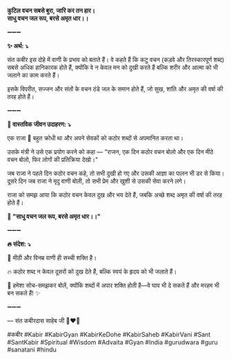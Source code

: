 **कुटिल वचन सबसे बुरा, जारि कर तन हार।**\
**साधु वचन जल रूप, बरसे अमृत धार।।**

➖➖➖

**✨ अर्थ: ⤵**

संत कबीर इस दोहे में वाणी के प्रभाव को बताते हैं। वे कहते हैं कि कटु वचन (कड़वे और तिरस्कारपूर्ण शब्द) सबसे अधिक हानिकारक होते हैं, क्योंकि वे न केवल मन को दुखी करते हैं बल्कि शरीर और आत्मा को भी जलाने का काम करते हैं।

इसके विपरीत, सज्जन और संतों के वचन ठंडे जल के समान होते हैं, जो सुख, शांति और अमृत की वर्षा की तरह होते हैं।

➖➖➖

**🌾 वास्तविक जीवन उदाहरण: ⤵**

एक राजा 👑 बहुत क्रोधी था और अपने सेवकों को कठोर शब्दों से अपमानित करता था।

उसके मंत्री ने उसे एक प्रयोग करने को कहा — "राजन, एक दिन कठोर वचन बोलो और एक दिन मीठे वचन बोलो, फिर लोगों की प्रतिक्रिया देखो।"

जब राजा ने पहले दिन कठोर वचन कहे, तो सभी दुखी हो गए और उसकी आज्ञा का पालन भी डर से किया। दूसरे दिन जब राजा ने मृदु वाणी बोली, तो सभी प्रेम और खुशी से उसकी सेवा करने लगे।

राजा को समझ आया कि कठोर वचन केवल दुख और भय देते हैं, जबकि अच्छे शब्द अमृत की वर्षा की तरह होते हैं।

**📜 "साधु वचन जल रूप, बरसे अमृत धार।।"**

➖➖➖

**🔥 संदेश: ⤵**

💖 मीठी और विनम्र वाणी ही सच्ची शक्ति है।

🔥 कठोर शब्द न केवल दूसरों को दुख देते हैं, बल्कि स्वयं के हृदय को भी जलाते हैं।

🙏 हमेशा सोच-समझकर बोलें, क्योंकि शब्दों में अपार शक्ति होती है—वे घाव भी दे सकते हैं और मरहम भी बन सकते हैं! ✨

➖➖➖

— संत कबीरदास साहेब जी 🙏❤️💯

#कबीर #Kabir #KabirGyan #KabirKeDohe #KabirSaheb #KabirVani #Sant #SantKabir #Spiritual #Wisdom #Advaita #Gyan #India #gurudwara #guru #sanatani #hindu
